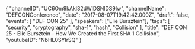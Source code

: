 {
    "channelID": "UC6Om9kAkl32dWlDSNlDS9Iw",
    "channelName": "DEFCONConference",
    "date": "2017-08-07T19:42:42.000Z",
    "draft": false,
    "events": [
        "DEF CON 25"
    ],
    "speakers": ["Elie Bursztein"],
    "tags": [
        "security",
        "cryptography",
        "sha-1",
        "hash",
        "Collision"
    ],
    "title": "DEF CON 25 -  Elie Bursztein - How We Created the First SHA 1 Collision",
    "youtubeID": "NbHL0SYlrSQ"
}
